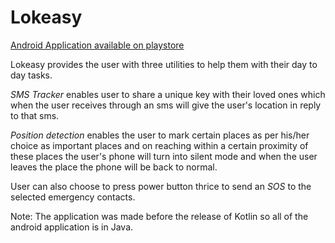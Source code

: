# Lokeasy

[Android Application available on playstore](https://play.google.com/store/apps/details?id=cardview.com.lokeasy&hl=en)


Lokeasy provides the user with three utilities to help them with their day to day tasks.

*SMS Tracker* enables user to share a unique key with their loved ones which when the user receives through an sms will give the user's location in reply to that sms.

*Position detection* enables the user to mark certain places as per his/her choice as important places and on reaching within a certain proximity of these places the user's phone will turn into silent mode and when the user leaves the place the phone will be back to normal.

User can also choose to press power button thrice to send an *SOS* to the selected emergency contacts.

Note: The application was made before the release of Kotlin so all of the android application is in Java.
